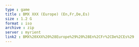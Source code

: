 ```yaml
---
type : game
title : BMX XXX (Europe) (En,Fr,De,Es)
size : 1.2 G
format : iso
archive : zip
server : myrient
link2 : BMX%20XXX%20%28Europe%29%20%28En%2CFr%2CDe%2CEs%29
---
```

